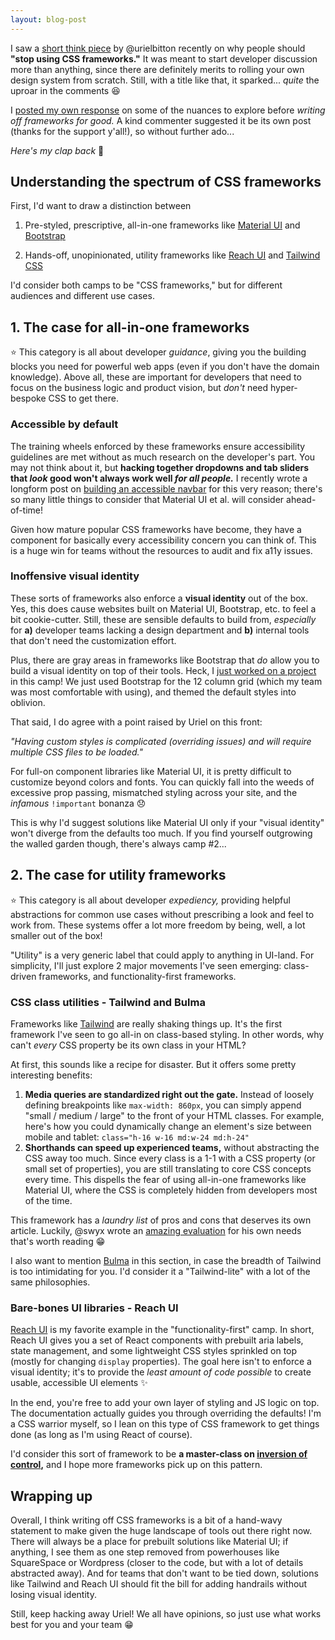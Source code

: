 ```yaml
---
layout: blog-post
---
```


I saw a [short think piece](https://dev.to/urielbitton/stop-using-css-frameworks-3gpc) by @urielbitton recently on why people should **"stop using CSS frameworks."** It was meant to start developer discussion more than anything, since there are definitely merits to rolling your own design system from scratch. Still, with a title like that, it sparked... _quite_ the uproar in the comments 😆

I [posted my own response](https://dev.to/bholmesdev/comment/16one) on some of the nuances to explore before _writing off frameworks for good._ A kind commenter suggested it be its own post (thanks for the support y'all!), so without further ado...

_Here's my clap back_ 👏

## Understanding the spectrum of CSS frameworks

First, I'd want to draw a distinction between

1. Pre-styled, prescriptive, all-in-one frameworks like [Material UI](https://material-ui.com/) and [Bootstrap](https://getbootstrap.com/)

2. Hands-off, unopinionated, utility frameworks like [Reach UI](https://reach.tech/) and [Tailwind CSS](https://tailwindcss.com/)

I'd consider both camps to be "CSS frameworks," but for different audiences and different use cases.

## 1. The case for all-in-one frameworks

⭐️ This category is all about developer _guidance_, giving you the building blocks you need for powerful web apps (even if you don't have the domain knowledge). Above all, these are important for developers that need to focus on the business logic and product vision, but _don't_ need hyper-bespoke CSS to get there. 

### Accessible by default

The training wheels enforced by these frameworks ensure accessibility guidelines are met without as much research on the developer's part. You may not think about it, but **hacking together dropdowns and tab sliders that _look_ good won't always work well _for all people._** I recently wrote a longform post on [building an accessible navbar](https://dev.to/hack4impact/building-a-sexy-mobile-ready-navbar-in-any-web-framework-3lm2) for this very reason; there's so many little things to consider that Material UI et al. will consider ahead-of-time!

Given how mature popular CSS frameworks have become, they have a component for basically every accessibility concern you can think of. This is a huge win for teams without the resources to audit and fix a11y issues.

### Inoffensive visual identity

These sorts of frameworks also enforce a **visual identity** out of the box. Yes, this does cause websites built on Material UI, Bootstrap, etc. to feel a bit cookie-cutter. Still, these are sensible defaults to build from, _especially_ for **a)** developer teams lacking a design department and **b)** internal tools that don't need the customization effort. 

Plus, there are gray areas in frameworks like Bootstrap that _do_ allow you to build a visual identity on top of their tools. Heck, I [just worked on a project](https://www.impactlabs.io/) in this camp! We just used Bootstrap for the 12 column grid (which my team was most comfortable with using), and themed the default styles into oblivion.

That said, I do agree with a point raised by Uriel on this front:

_"Having custom styles is complicated (overriding issues) and will require multiple CSS files to be loaded."_

For full-on component libraries like Material UI, it is pretty difficult to customize beyond colors and fonts. You can quickly fall into the weeds of excessive prop passing, mismatched styling across your site, and the _infamous_ `!important` bonanza 😞

This is why I'd suggest solutions like Material UI only if your "visual identity" won't diverge from the defaults too much. If you find yourself outgrowing the walled garden though, there's always camp #2...

## 2. The case for utility frameworks

⭐️ This category is all about developer _expediency,_ providing helpful abstractions for common use cases without prescribing a look and feel to work from. These systems offer a lot more freedom by being, well, a lot smaller out of the box!

"Utility" is a very generic label that could apply to anything in UI-land. For simplicity, I'll just explore 2 major movements I've seen emerging: class-driven frameworks, and functionality-first frameworks.

### CSS class utilities - Tailwind and Bulma

Frameworks like [Tailwind](https://tailwindcss.com/) are really shaking things up. It's the first framework I've seen to go all-in on class-based styling. In other words, why can't *every* CSS property be its own class in your HTML?

At first, this sounds like a recipe for disaster. But it offers some pretty interesting benefits:

1. **Media queries are standardized right out the gate.** Instead of loosely defining breakpoints like `max-width: 860px`, you can simply append "small / medium / large" to the front of your HTML classes. For example, here's how you could dynamically change an element's size between mobile and tablet: `class="h-16 w-16 md:w-24 md:h-24"`
2. **Shorthands can speed up experienced teams,** without abstracting the CSS away too much. Since every class is a 1-1 with a CSS property (or small set of properties), you are still translating to core CSS concepts every time. This dispells the fear of using all-in-one frameworks like Material UI, where the CSS is completely hidden from developers most of the time.

This framework has a _laundry list_ of pros and cons that deserves its own article. Luckily, @swyx wrote an [amazing evaluation](https://dev.to/swyx/why-tailwind-css-2o8f) for his own needs that's worth reading 😁

I also want to mention [Bulma](https://bulma.io/) in this section, in case the breadth of Tailwind is too intimidating for you. I'd consider it a "Tailwind-lite" with a lot of the same philosophies.

### Bare-bones UI libraries - Reach UI

[Reach UI](https://reach.tech) is my favorite example in the "functionality-first" camp. In short, Reach UI gives you a set of React components with prebuilt aria labels, state management, and some lightweight CSS styles sprinkled on top (mostly for changing `display` properties). The goal here isn't to enforce a visual identity; it's to provide the _least amount of code possible_ to create usable, accessible UI elements ✨

In the end, you're free to add your own layer of styling and JS logic on top. The documentation actually guides you through overriding the defaults! I'm a CSS warrior myself, so I lean on this type of CSS framework to get things done (as long as I'm using React of course).

I'd consider this sort of framework to be **a master-class on [inversion of control](https://kentcdodds.com/blog/inversion-of-control),** and I hope more frameworks pick up on this pattern.

## Wrapping up

Overall, I think writing off CSS frameworks is a bit of a hand-wavy statement to make given the huge landscape of tools out there right now. There will always be a place for prebuilt solutions like Material UI; if anything, I see them as one step removed from powerhouses like SquareSpace or Wordpress (closer to the code, but with a lot of details abstracted away). And for teams that don't want to be tied down, solutions like Tailwind and Reach UI should fit the bill for adding handrails without losing visual identity.

Still, keep hacking away Uriel! We all have opinions, so just use what works best for you and your team 😁